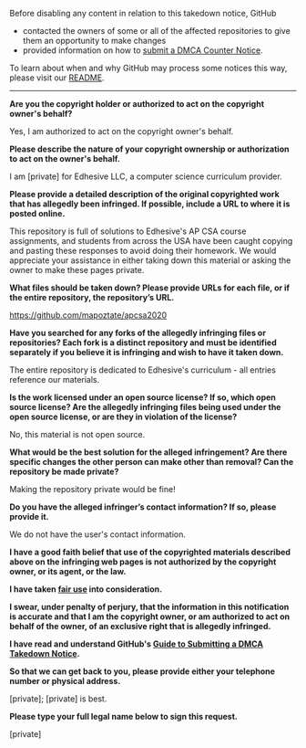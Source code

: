 Before disabling any content in relation to this takedown notice, GitHub
- contacted the owners of some or all of the affected repositories to give them an opportunity to make changes
- provided information on how to [submit a DMCA Counter Notice](https://docs.github.com/en/articles/guide-to-submitting-a-dmca-counter-notice).

To learn about when and why GitHub may process some notices this way, please visit our [README](https://github.com/github/dmca/blob/master/README.md).

---

**Are you the copyright holder or authorized to act on the copyright owner's behalf?**

Yes, I am authorized to act on the copyright owner's behalf.

**Please describe the nature of your copyright ownership or authorization to act on the owner's behalf.**

I am [private] for Edhesive LLC, a computer science curriculum provider.

**Please provide a detailed description of the original copyrighted work that has allegedly been infringed. If possible, include a URL to where it is posted online.**

This repository is full of solutions to Edhesive's AP CSA course assignments, and students from across the USA have been caught copying and pasting these responses to avoid doing their homework. We would appreciate your assistance in either taking down this material or asking the owner to make these pages private.

**What files should be taken down? Please provide URLs for each file, or if the entire repository, the repository’s URL.**

https://github.com/mapoztate/apcsa2020

**Have you searched for any forks of the allegedly infringing files or repositories? Each fork is a distinct repository and must be identified separately if you believe it is infringing and wish to have it taken down.**

The entire repository is dedicated to Edhesive's curriculum - all entries reference our materials.

**Is the work licensed under an open source license? If so, which open source license? Are the allegedly infringing files being used under the open source license, or are they in violation of the license?**

No, this material is not open source.

**What would be the best solution for the alleged infringement? Are there specific changes the other person can make other than removal? Can the repository be made private?**

Making the repository private would be fine!

**Do you have the alleged infringer’s contact information? If so, please provide it.**

We do not have the user's contact information.

**I have a good faith belief that use of the copyrighted materials described above on the infringing web pages is not authorized by the copyright owner, or its agent, or the law.**

**I have taken <a href="https://www.lumendatabase.org/topics/22">fair use</a> into consideration.**

**I swear, under penalty of perjury, that the information in this notification is accurate and that I am the copyright owner, or am authorized to act on behalf of the owner, of an exclusive right that is allegedly infringed.**

**I have read and understand GitHub's <a href="https://docs.github.com/articles/guide-to-submitting-a-dmca-takedown-notice/">Guide to Submitting a DMCA Takedown Notice</a>.**

**So that we can get back to you, please provide either your telephone number or physical address.**

[private]; [private] is best.

**Please type your full legal name below to sign this request.**

[private]
